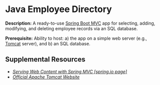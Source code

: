 # Java Employee Directory

**Description:** A ready-to-use [Spring Boot MVC](https://spring.io/guides/gs/serving-web-content) app for selecting, adding, modifying, and deleting employee records via an SQL database.  

**Prerequisite:** Ability to host: a) the app on a simple web server (e.g., [Tomcat](https://tomcat.apache.org/) server), and b) an SQL database.
  
  
## Supplemental Resources
  
* *[Serving Web Content with Spring MVC [spring.io page]](https://spring.io/guides/gs/serving-web-content)*
* *[Official Apache Tomcat Website](https://tomcat.apache.org/)*
